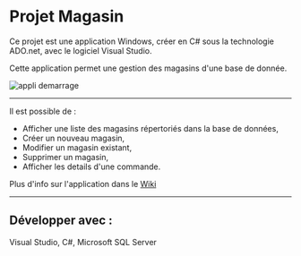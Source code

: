 # Projet Magasin

Ce projet est une application Windows, créer en C# sous la technologie ADO.net, avec le logiciel Visual Studio.

Cette application permet une gestion des magasins d'une base de donnée.

![appli demarrage](https://user-images.githubusercontent.com/83592070/171760090-15c56dee-d4f1-4dbf-b51d-9a10c8f60450.PNG)

*** 
Il est possible de :
- Afficher une liste des magasins répertoriés dans la base de données,
- Créer un nouveau magasin,
- Modifier un magasin existant,
- Supprimer un magasin,
- Afficher les details d'une commande.

Plus d'info sur l'application dans le [Wiki](https://github.com/florianroche68/Magasin/wiki)

***

## Développer avec :

Visual Studio, C#, Microsoft SQL Server

